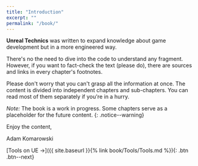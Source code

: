 ```yaml
---
title: "Introduction"
excerpt: ""
permalink: "/book/"
---
```


__Unreal Technics__ was written to expand knowledge about game development but in a more engineered way. 

There's no the need to dive into the code to understand any fragment. However, if you want to fact-check the text (please do), there are sources and links in every chapter's footnotes.

Please don't worry that you can't grasp all the information at once. The content is divided into independent chapters and sub-chapters. You can read most of them separately if you're in a hurry.

_Note:_ The book is a work in progress. Some chapters serve as a placeholder for the future content.
{: .notice--warning}

Enjoy the content,

Adam Komarowski 


[Tools on UE →]({{ site.baseurl }}{% link book/Tools/Tools.md %}){: .btn .btn--next}
